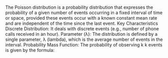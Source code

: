 The Poisson distribution is a probability distribution that expresses the probability of a given number of events occurring in a fixed interval of time or space, provided these events occur with a known constant mean rate and are independent of the time since the last event.
Key Characteristics
Discrete Distribution: It deals with discrete events (e.g., number of phone calls received in an hour).
Parameter (λ): The distribution is defined by a single parameter, λ (lambda), which is the average number of events in the interval.
Probability Mass Function: The probability of observing 
k
k events is given by the formula:
